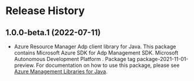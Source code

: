 # Release History

## 1.0.0-beta.1 (2022-07-11)

- Azure Resource Manager Adp client library for Java. This package contains Microsoft Azure SDK for Adp Management SDK. Microsoft Autonomous Development Platform  . Package tag package-2021-11-01-preview. For documentation on how to use this package, please see [Azure Management Libraries for Java](https://aka.ms/azsdk/java/mgmt).

